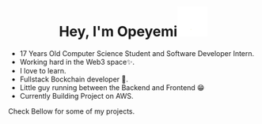 <h1 align="center">
    Hey, I'm Opeyemi<img src="https://github.com/Kathryn-Jie/Kathryn-Jie/blob/main/wave.gif" width="60px"/>
</h1>

- 17 Years Old Computer Science Student and Software Developer Intern.
- Working hard in the Web3 space✨.
- I love to learn.
- Fullstack Bockchain developer 🔧.
- Little guy running between the Backend and Frontend 😁
- Currently Building Project on AWS.



Check Bellow for some of my projects.
<!--
**OpeOginni/OpeOginni** is a ✨ _special_ ✨ repository because its `README.md` (this file) appears on your GitHub profile.
You can click the Preview link to take a look at your changes.
--->

